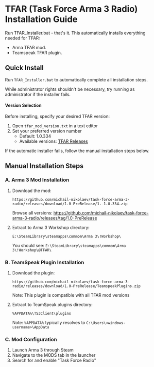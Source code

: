 # TFAR (Task Force Arma 3 Radio) Installation Guide
Run TFAR_Installer.bat - that's it. This automatically installs everything needed for TFAR:
- Arma TFAR mod.
- Teamspeak TFAR plugin.

## Quick Install
Run `TFAR_Installer.bat` to automatically complete all installation steps.

While administrator rights shouldn't be necessary, try running as administrator if the installer fails.

#### Version Selection
Before installing, specify your desired TFAR version:
1. Open `tfar_mod_version.txt` in a text editor
2. Set your preferred version number
   - Default: 1.0.334
   - Available versions: [TFAR Releases](https://github.com/michail-nikolaev/task-force-arma-3-radio/releases/download/1.0-PreRelease/1.-1.0.334.zip)

If the automatic installer fails, follow the manual installation steps below.

## Manual Installation Steps

### A. Arma 3 Mod Installation
1. Download the mod:
   ```
   https://github.com/michail-nikolaev/task-force-arma-3-radio/releases/download/1.0-PreRelease/1.-1.0.334.zip
   ```
   Browse all versions: https://github.com/michail-nikolaev/task-force-arma-3-radio/releases/tag/1.0-PreRelease

2. Extract to Arma 3 Workshop directory:
   ```
   E:\SteamLibrary\steamapps\common\Arma 3\!Workshop\
   ```
   You should see: `E:\SteamLibrary\steamapps\common\Arma 3\!Workshop\@TFAR\`

### B. TeamSpeak Plugin Installation
1. Download the plugin:
   ```
   https://github.com/michail-nikolaev/task-force-arma-3-radio/releases/download/1.0-PreRelease/TeamspeakPlugins.zip
   ```
   Note: This plugin is compatible with all TFAR mod versions

2. Extract to TeamSpeak plugins directory:
   ```
   %APPDATA%\TS3Client\plugins
   ```
   Note: `%APPDATA%` typically resolves to `C:\Users\<windows-username>\AppData`

### C. Mod Configuration
1. Launch Arma 3 through Steam
2. Navigate to the MODS tab in the launcher
3. Search for and enable "Task Force Radio"
